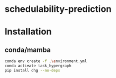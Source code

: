 # schedulability-prediction


# Installation

## conda/mamba
```bash
conda env create -f .\environment.yml
conda activate task_hypergraph
pip install dhg --no-deps
```